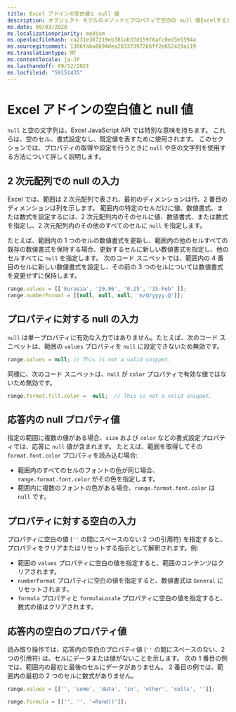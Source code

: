 ```yaml
---
title: Excel アドインの空白値と null 値
description: オブジェクト モデルのメソッドとプロパティで空白の null 値Excelする方法について説明します。
ms.date: 09/03/2020
ms.localizationpriority: medium
ms.openlocfilehash: ca231e367219eb381ab33d159f8afc0ed3e1594a
ms.sourcegitcommit: 1306faba8694dea203373972b6ff2e852429a119
ms.translationtype: MT
ms.contentlocale: ja-JP
ms.lasthandoff: 09/12/2021
ms.locfileid: "59151435"
---
```

# <a name="blank-and-null-values-in-excel-add-ins"></a>Excel アドインの空白値と null 値

`null` と空の文字列は、Excel JavaScript API では特別な意味を持ちます。 これらは、空のセル、書式設定なし、既定値を表すために使用されます。 このセクションでは、プロパティの取得や設定を行うときに `null` や空の文字列を使用する方法について詳しく説明します。

## <a name="null-input-in-2-d-array"></a>2 次元配列での null の入力

Excel では、範囲は 2 次元配列で表され、最初のディメンションは行、2 番目のディメンションは列を示します。 範囲内の特定のセルだけに値、数値書式、または数式を設定するには、2 次元配列内のそのセルに値、数値書式、または数式を指定し、2 次元配列内のその他のすべてのセルに `null` を指定します。

たとえば、範囲内の 1 つのセルの数値書式を更新し、範囲内の他のセルすべての既存の数値書式を保持する場合、更新するセルに新しい数値書式を指定し、他のセルすべてに `null` を指定します。 次のコード スニペットでは、範囲内の 4 番目のセルに新しい数値書式を設定し、その前の 3 つのセルについては数値書式を変更せずに保持します。

```js
range.values = [['Eurasia', '29.96', '0.25', '15-Feb' ]];
range.numberFormat = [[null, null, null, 'm/d/yyyy;@']];
```

## <a name="null-input-for-a-property"></a>プロパティに対する null の入力

`null` は単一プロパティに有効な入力ではありません。たとえば、次のコード スニペットは、範囲の `values` プロパティを `null` に設定できないため無効です。

```js
range.values = null; // This is not a valid snippet. 
```

同様に、次のコード スニペットは、`null` が `color` プロパティで有効な値ではないため無効です。

```js
range.format.fill.color =  null;  // This is not a valid snippet. 
```

## <a name="null-property-values-in-the-response"></a>応答内の null プロパティ値

指定の範囲に複数の値がある場合、`size` および `color` などの書式設定プロパティでは、応答に `null` 値が含まれます。 たとえば、範囲を取得してその `format.font.color` プロパティを読み込む場合:

* 範囲内のすべてのセルのフォントの色が同じ場合、`range.format.font.color` がその色を指定します。
* 範囲内に複数のフォントの色がある場合、`range.format.font.color` は `null` です。

## <a name="blank-input-for-a-property"></a>プロパティに対する空白の入力

プロパティに空白の値 (`''` の間にスペースのない 2 つの引用符) を指定すると、プロパティをクリアまたはリセットする指示として解釈されます。例:

* 範囲の `values` プロパティに空白の値を指定すると、範囲のコンテンツはクリアされます。
* `numberFormat` プロパティに空白の値を指定すると、数値書式は `General` にリセットされます。
* `formula` プロパティと `formulaLocale` プロパティに空白の値を指定すると、数式の値はクリアされます。

## <a name="blank-property-values-in-the-response"></a>応答内の空白のプロパティ値

読み取り操作では、応答内の空白のプロパティ値 (`''` の間にスペースのない、2 つの引用符) は、セルにデータまたは値がないことを示します。 次の 1 番目の例では、範囲内の最初と最後のセルにデータがありません。 2 番目の例では、範囲内の最初の 2 つのセルに数式がありません。

```js
range.values = [['', 'some', 'data', 'in', 'other', 'cells', '']];
```

```js
range.formula = [['', '', '=Rand()']];
```
